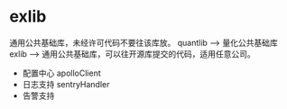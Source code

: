 # exlib

通用公共基础库，未经许可代码不要往该库放。
quantlib ——> 量化公共基础库
exlib -->  通用公共基础库，可以往开源库提交的代码，适用任意公司。
- 配置中心 apolloClient
- 日志支持 sentryHandler
- 告警支持 
